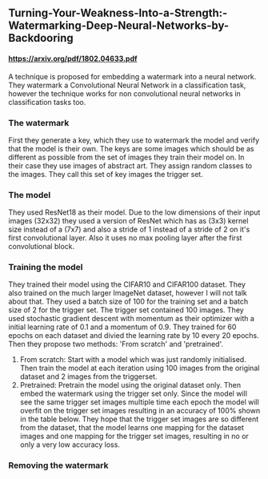 ## Turning-Your-Weakness-Into-a-Strength:-Watermarking-Deep-Neural-Networks-by-Backdooring
#### https://arxiv.org/pdf/1802.04633.pdf

A technique is proposed for embedding a watermark into a neural network. They watermark a Convolutional Neural Network in a classification task, however
the technique works for non convolutional neural networks in classification tasks too.

### The watermark

First they generate a key, which they use to watermark the model and verify that the model is their own. The keys are some images which should be as different as possible from the set of images they train their model on. In their
case they use images of abstract art. They assign random classes to the images. They call this set of key images the trigger set.

### The model

They used ResNet18 as their model. Due to the low dimensions of their input images (32x32) they used a version of ResNet which has as (3x3) kernel size instead
of a (7x7) and also a stride of 1 instead of a stride of 2 on it's first convolutional layer. Also it uses no max pooling layer after the first convolutional block.

### Training the model

They trained their model using the CIFAR10 and CIFAR100 dataset. They also trained on the much larger ImageNet dataset, however I will not talk about that. They
used a batch size of 100 for the training set and a batch size of 2 for the trigger set. The trigger set contained 100 images. They used stochastic gradient descent
with momentum as their optimizer with a initial learning rate of 0.1 and a momentum of 0.9. They trained for 60 epochs on each dataset and divied the learning rate by 10 every 20 epochs.
Then they propose two methods: 'From scratch' and 'pretrained'.
1. From scratch: Start with a model which was just randomly initialised. Then train the model at each iteration using 100 images from the original
dataset and 2 images from the triggerset. 
2. Pretrained: Pretrain the model using the original dataset only. Then embed the watermark using the trigger set only.
Since the model will see the same trigger set images multiple time each epoch the model will overfit on the trigger set images resulting in an accuracy of 100%
shown in the table below. They hope that the trigger set images are so different from the dataset, that the model learns one mapping for the dataset images
and one mapping for the trigger set images, resulting in no or only a very low accuracy loss.

### Removing the watermark
